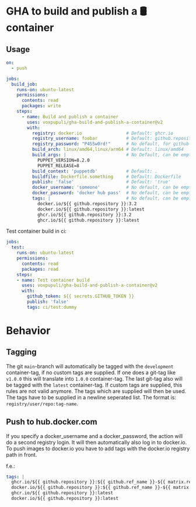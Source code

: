 # GHA to build and publish a 🛢️ container

## Usage

```yaml
on:
  - push

jobs:
  build_job:
    runs-on: ubuntu-latest
    permissions:
      contents: read
      packages: write
    steps:
      - name: Build and publish a container
        uses: voxpupuli/gha-build-and-publish-a-container@v2
        with:
          registry: docker.io                 # Default: ghcr.io
          registry_username: foobar           # Default: github.repository_owner
          registry_password: "P4SSw0rd!"      # No default, for github set it to ${{ secrets.GITHUB_TOKEN }}
          build_arch: linux/amd64,linux/arm64 # Default: linux/amd64
          build_args: |                       # No Default, can be empty
            PUPPET_VERSION=8.2.0
            PUPPET_RELEASE=8
          build_context: 'puppetdb'           # Default: .
          buildfile: Dockerfile.something     # Default: Dockerfile
          publish: 'false'                    # Default: 'true'
          docker_username: 'someone'          # No default, can be empty
          docker_password: 'docker hub pass'  # No default, can be empty
          tags: |                             # No default, can be empty
            docker.io/${{ github.repository }}:3.2
            docker.io/${{ github.repository }}:latest
            ghcr.io/${{ github.repository }}:3.2
            ghcr.io/${{ github.repository }}:latest
```

Test container build in ci:

```yaml
jobs:
  test:
    runs-on: ubuntu-latest
    permissions:
      contents: read
      packages: read
    steps:
    - name: Test container build
      uses: voxpupuli/gha-build-and-publish-a-container@v2
      with:
        github_token: ${{ secrets.GITHUB_TOKEN }}
        publish: 'false'
        tags: ci/test:dummy
```

# Behavior

## Tagging

The git `main`-branch will automatically be tagged with the `development` container-tag, if no custom tags are supplied.
If one does a git-tag like `v1.0.0` this will translate into `1.0.0` container-tag.
The last git-tag also will be tagged with the `latest` container-tag.
If custom tags are supplied, this rules are not valid anymore.
The tags which are supplied will then be used. The tags have to be supplied in a newline seperated list.
The format is: `registry/user/repo:tag-name`.

## Push to hub.docker.com

If you specify a docker_username and a docker_password, the action will do a second registry login.
It will then automatically also log in to docker.io. To push images to docker.io you have to add tags with the docker.io registry path in front.

f.e.:
```yaml
tags: |
  ghcr.io/${{ github.repository }}:${{ github.ref_name }}-${{ matrix.release }}
  docker.io/${{ github.repository }}:${{ github.ref_name }}-${{ matrix.release }}
  ghcr.io/${{ github.repository }}:latest
  docker.io/${{ github.repository }}:latest
```
